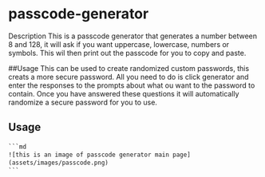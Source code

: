 # passcode-generator
Description
This is a passcode generator that generates a number between 8 and 128, it will ask if you want uppercase, lowercase, numbers or symbols. This wil then print out the passcode for you to copy and paste.

##Usage
This can be used to create randomized custom passwords, this creats a more secure password. All you need to do is click generator and enter the responses to the prompts about what ou want to the password to contain. Once you have answered these questions it will automatically randomize a secure password for you to use. 

## Usage

    ```md
    ![this is an image of passcode generator main page](assets/images/passcode.png)
    ```

